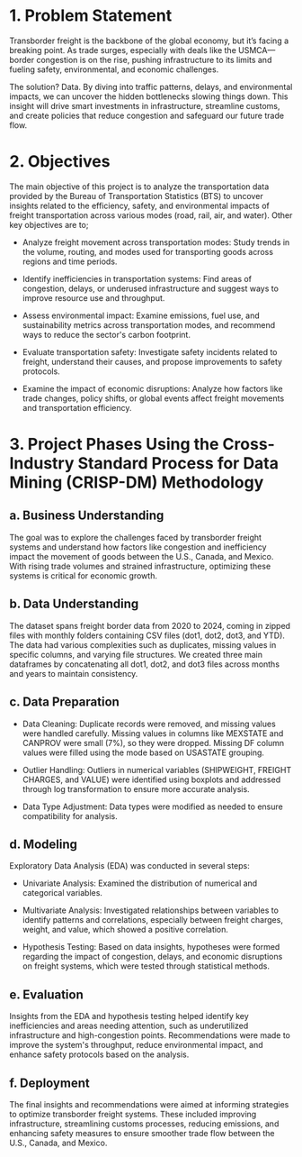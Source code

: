 # 1. Problem Statement
Transborder freight is the backbone of the global economy, but it’s facing a breaking point. As trade surges, especially with deals like the USMCA—border congestion is on the rise, pushing infrastructure to its limits and fueling safety, environmental, and economic challenges.

The solution? Data. By diving into traffic patterns, delays, and environmental impacts, we can uncover the hidden bottlenecks slowing things down. This insight will drive smart investments in infrastructure, streamline customs, and create policies that reduce congestion and safeguard our future trade flow.

# 2. Objectives
The main objective of this project is to analyze the transportation data provided by the Bureau of Transportation Statistics (BTS) to uncover insights related to the efficiency, safety, and environmental impacts of freight transportation across various modes (road, rail, air, and water). Other key objectives are to;

- Analyze freight movement across transportation modes: Study trends in the volume, routing, and modes used for transporting goods across regions and time periods.

- Identify inefficiencies in transportation systems: Find areas of congestion, delays, or underused infrastructure and suggest ways to improve resource use and throughput.

- Assess environmental impact: Examine emissions, fuel use, and sustainability metrics across transportation modes, and recommend ways to reduce the sector's carbon footprint.

-  Evaluate transportation safety: Investigate safety incidents related to freight, understand their causes, and propose improvements to safety protocols.

- Examine the impact of economic disruptions: Analyze how factors like trade changes, policy shifts, or global events affect freight movements and transportation efficiency.

# 3. Project Phases Using the Cross-Industry Standard Process for Data Mining (CRISP-DM) Methodology

## a. Business Understanding
The goal was to explore the challenges faced by transborder freight systems and understand how factors like congestion and inefficiency impact the movement of goods between the U.S., Canada, and Mexico. With rising trade volumes and strained infrastructure, optimizing these systems is critical for economic growth.

## b. Data Understanding
The dataset spans freight border data from 2020 to 2024, coming in zipped files with monthly folders containing CSV files (dot1, dot2, dot3, and YTD). The data had various complexities such as duplicates, missing values in specific columns, and varying file structures. We created three main dataframes by concatenating all dot1, dot2, and dot3 files across months and years to maintain consistency.

## c. Data Preparation
- Data Cleaning: Duplicate records were removed, and missing values were handled carefully. Missing values in columns like MEXSTATE and CANPROV were small (7%), so they were dropped. Missing DF column values were filled using the mode based on USASTATE grouping.

- Outlier Handling: Outliers in numerical variables (SHIPWEIGHT, FREIGHT CHARGES, and VALUE) were identified using boxplots and addressed through log transformation to ensure more accurate analysis.
  
- Data Type Adjustment: Data types were modified as needed to ensure compatibility for analysis.

## d. Modeling
Exploratory Data Analysis (EDA) was conducted in several steps:
- Univariate Analysis: Examined the distribution of numerical and categorical variables.
  
- Multivariate Analysis: Investigated relationships between variables to identify patterns and correlations, especially between freight charges, weight, and value, which showed a positive correlation.
  
- Hypothesis Testing: Based on data insights, hypotheses were formed regarding the impact of congestion, delays, and economic disruptions on freight systems, which were tested through statistical methods.

## e. Evaluation
Insights from the EDA and hypothesis testing helped identify key inefficiencies and areas needing attention, such as underutilized infrastructure and high-congestion points.
Recommendations were made to improve the system's throughput, reduce environmental impact, and enhance safety protocols based on the analysis.

## f. Deployment
The final insights and recommendations were aimed at informing strategies to optimize transborder freight systems. These included improving infrastructure, streamlining customs processes, reducing emissions, and enhancing safety measures to ensure smoother trade flow between the U.S., Canada, and Mexico.
